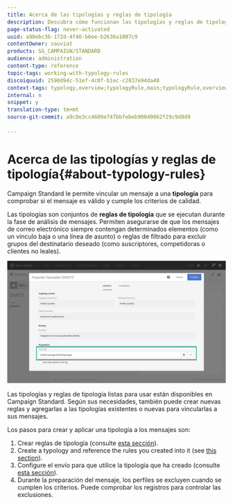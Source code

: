 ```yaml
---
title: Acerca de las tipologías y reglas de tipología
description: Descubra cómo funcionan las tipologías y reglas de tipología en el Adobe Campaign.
page-status-flag: never-activated
uuid: a98ebc36-172d-4f46-b6ee-b2636a1007c9
contentOwner: sauviat
products: SG_CAMPAIGN/STANDARD
audience: administration
content-type: reference
topic-tags: working-with-typology-rules
discoiquuid: 2590d94c-51ef-4c0f-b1ec-c2837e94da40
context-tags: typology,overview;typologyRule,main;typologyRule,overview
internal: n
snippet: y
translation-type: tm+mt
source-git-commit: a9c0e3cc4609e747bbfebeb90049862f29c9d8d9

---
```



# Acerca de las tipologías y reglas de tipología{#about-typology-rules}

Campaign Standard le permite vincular un mensaje a una **tipología** para comprobar si el mensaje es válido y cumple los criterios de calidad.

Las tipologías son conjuntos de **reglas de tipología** que se ejecutan durante la fase de análisis de mensajes. Permiten asegurarse de que los mensajes de correo electrónico siempre contengan determinados elementos (como un vínculo baja o una línea de asunto) o reglas de filtrado para excluir grupos del destinatario deseado (como suscriptores, competidoras o clientes no leales).

![](assets/typology_messagelink.png)

Las tipologías y reglas de tipología listas para usar están disponibles en Campaign Standard. Según sus necesidades, también puede crear nuevas reglas y agregarlas a las tipologías existentes o nuevas para vincularlas a sus mensajes.

Los pasos para crear y aplicar una tipología a los mensajes son:

1. Crear reglas de tipología (consulte [esta sección](../../sending/using/managing-typology-rules.md#creating-a-typology-rule)).
1. Create a typology and reference the rules you created into it (see [this section](../../sending/using/managing-typologies.md#creating-a-typology)).
1. Configure el envío para que utilice la tipología que ha creado (consulte [esta sección](../../sending/using/managing-typologies.md#applying-typologies-to-messages)).
1. Durante la preparación del mensaje, los perfiles se excluyen cuando se cumplen los criterios. Puede comprobar los registros para controlar las exclusiones.
